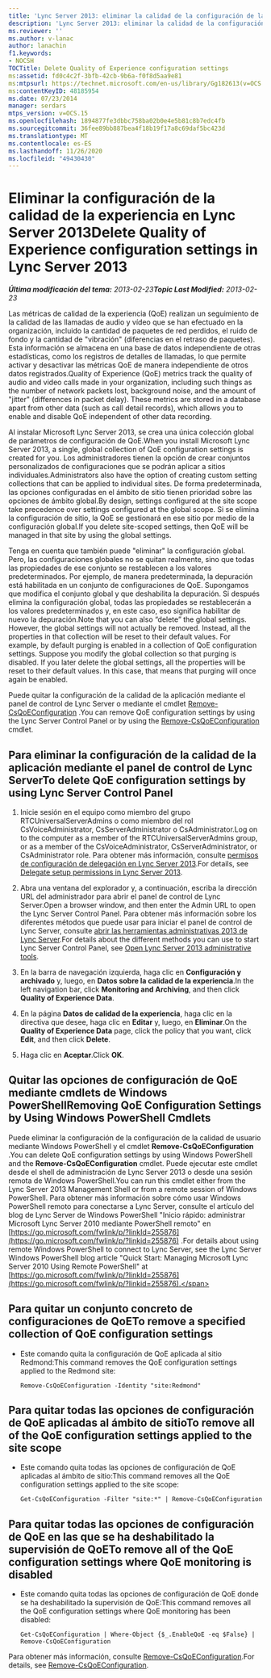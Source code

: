 ```yaml
---
title: 'Lync Server 2013: eliminar la calidad de la configuración de la experiencia'
description: 'Lync Server 2013: eliminar la calidad de la configuración de la experiencia.'
ms.reviewer: ''
ms.author: v-lanac
author: lanachin
f1.keywords:
- NOCSH
TOCTitle: Delete Quality of Experience configuration settings
ms:assetid: fd0c4c2f-3bfb-42cb-9b6a-f0f8d5aa9e81
ms:mtpsurl: https://technet.microsoft.com/en-us/library/Gg182613(v=OCS.15)
ms:contentKeyID: 48185954
ms.date: 07/23/2014
manager: serdars
mtps_version: v=OCS.15
ms.openlocfilehash: 1894877fe3dbbc758ba02b0e4e5b81c8b7edc4fb
ms.sourcegitcommit: 36fee89bb887bea4f18b19f17a8c69daf5bc423d
ms.translationtype: MT
ms.contentlocale: es-ES
ms.lasthandoff: 11/26/2020
ms.locfileid: "49430430"
---
```

# <a name="delete-quality-of-experience-configuration-settings-in-lync-server-2013"></a><span data-ttu-id="a722a-103">Eliminar la configuración de la calidad de la experiencia en Lync Server 2013</span><span class="sxs-lookup"><span data-stu-id="a722a-103">Delete Quality of Experience configuration settings in Lync Server 2013</span></span>

<div data-xmlns="http://www.w3.org/1999/xhtml">

<div class="topic" data-xmlns="http://www.w3.org/1999/xhtml" data-msxsl="urn:schemas-microsoft-com:xslt" data-cs="https://msdn.microsoft.com/">

<div data-asp="https://msdn2.microsoft.com/asp">



</div>

<div id="mainSection">

<div id="mainBody"><span data-ttu-id="a722a-104">

<span> </span></span><span class="sxs-lookup"><span data-stu-id="a722a-104">

<span> </span></span></span>

<span data-ttu-id="a722a-105">_**Última modificación del tema:** 2013-02-23_</span><span class="sxs-lookup"><span data-stu-id="a722a-105">_**Topic Last Modified:** 2013-02-23_</span></span>

<span data-ttu-id="a722a-p101">Las métricas de calidad de la experiencia (QoE) realizan un seguimiento de la calidad de las llamadas de audio y vídeo que se han efectuado en la organización, incluido la cantidad de paquetes de red perdidos, el ruido de fondo y la cantidad de "vibración" (diferencias en el retraso de paquetes). Esta información se almacena en una base de datos independiente de otras estadísticas, como los registros de detalles de llamadas, lo que permite activar y desactivar las métricas QoE de manera independiente de otros datos registrados.</span><span class="sxs-lookup"><span data-stu-id="a722a-p101">Quality of Experience (QoE) metrics track the quality of audio and video calls made in your organization, including such things as the number of network packets lost, background noise, and the amount of "jitter" (differences in packet delay). These metrics are stored in a database apart from other data (such as call detail records), which allows you to enable and disable QoE independent of other data recording.</span></span>

<span data-ttu-id="a722a-108">Al instalar Microsoft Lync Server 2013, se crea una única colección global de parámetros de configuración de QoE.</span><span class="sxs-lookup"><span data-stu-id="a722a-108">When you install Microsoft Lync Server 2013, a single, global collection of QoE configuration settings is created for you.</span></span> <span data-ttu-id="a722a-109">Los administradores tienen la opción de crear conjuntos personalizados de configuraciones que se podrán aplicar a sitios individuales.</span><span class="sxs-lookup"><span data-stu-id="a722a-109">Administrators also have the option of creating custom setting collections that can be applied to individual sites.</span></span> <span data-ttu-id="a722a-110">De forma predeterminada, las opciones configuradas en el ámbito de sitio tienen prioridad sobre las opciones de ámbito global.</span><span class="sxs-lookup"><span data-stu-id="a722a-110">By design, settings configured at the site scope take precedence over settings configured at the global scope.</span></span> <span data-ttu-id="a722a-111">Si se elimina la configuración de sitio, la QoE se gestionará en ese sitio por medio de la configuración global.</span><span class="sxs-lookup"><span data-stu-id="a722a-111">If you delete site-scoped settings, then QoE will be managed in that site by using the global settings.</span></span>

<span data-ttu-id="a722a-p103">Tenga en cuenta que también puede "eliminar" la configuración global. Pero, las configuraciones globales no se quitan realmente, sino que todas las propiedades de ese conjunto se restablecen a los valores predeterminados. Por ejemplo, de manera predeterminada, la depuración está habilitada en un conjunto de configuraciones de QoE. Supongamos que modifica el conjunto global y que deshabilita la depuración. Si después elimina la configuración global, todas las propiedades se restablecerán a los valores predeterminados y, en este caso, eso significa habilitar de nuevo la depuración.</span><span class="sxs-lookup"><span data-stu-id="a722a-p103">Note that you can also “delete” the global settings. However, the global settings will not actually be removed. Instead, all the properties in that collection will be reset to their default values. For example, by default purging is enabled in a collection of QoE configuration settings. Suppose you modify the global collection so that purging is disabled. If you later delete the global settings, all the properties will be reset to their default values. In this case, that means that purging will once again be enabled.</span></span>

<span data-ttu-id="a722a-119">Puede quitar la configuración de la calidad de la aplicación mediante el panel de control de Lync Server o mediante el cmdlet [Remove-CsQoEConfiguration](https://docs.microsoft.com/powershell/module/skype/Remove-CsQoEConfiguration) .</span><span class="sxs-lookup"><span data-stu-id="a722a-119">You can remove QoE configuration settings by using the Lync Server Control Panel or by using the [Remove-CsQoEConfiguration](https://docs.microsoft.com/powershell/module/skype/Remove-CsQoEConfiguration) cmdlet.</span></span>

<div>

## <a name="to-delete-qoe-configuration-settings-by-using-lync-server-control-panel"></a><span data-ttu-id="a722a-120">Para eliminar la configuración de la calidad de la aplicación mediante el panel de control de Lync Server</span><span class="sxs-lookup"><span data-stu-id="a722a-120">To delete QoE configuration settings by using Lync Server Control Panel</span></span>

1.  <span data-ttu-id="a722a-121">Inicie sesión en el equipo como miembro del grupo RTCUniversalServerAdmins o como miembro del rol CsVoiceAdministrator, CsServerAdministrator o CsAdministrator.</span><span class="sxs-lookup"><span data-stu-id="a722a-121">Log on to the computer as a member of the RTCUniversalServerAdmins group, or as a member of the CsVoiceAdministrator, CsServerAdministrator, or CsAdministrator role.</span></span> <span data-ttu-id="a722a-122">Para obtener más información, consulte [permisos de configuración de delegación en Lync Server 2013](lync-server-2013-delegate-setup-permissions.md).</span><span class="sxs-lookup"><span data-stu-id="a722a-122">For details, see [Delegate setup permissions in Lync Server 2013](lync-server-2013-delegate-setup-permissions.md).</span></span>

2.  <span data-ttu-id="a722a-123">Abra una ventana del explorador y, a continuación, escriba la dirección URL del administrador para abrir el panel de control de Lync Server.</span><span class="sxs-lookup"><span data-stu-id="a722a-123">Open a browser window, and then enter the Admin URL to open the Lync Server Control Panel.</span></span> <span data-ttu-id="a722a-124">Para obtener más información sobre los diferentes métodos que puede usar para iniciar el panel de control de Lync Server, consulte [abrir las herramientas administrativas 2013 de Lync Server](lync-server-2013-open-lync-server-administrative-tools.md).</span><span class="sxs-lookup"><span data-stu-id="a722a-124">For details about the different methods you can use to start Lync Server Control Panel, see [Open Lync Server 2013 administrative tools](lync-server-2013-open-lync-server-administrative-tools.md).</span></span>

3.  <span data-ttu-id="a722a-125">En la barra de navegación izquierda, haga clic en **Configuración y archivado** y, luego, en **Datos sobre la calidad de la experiencia**.</span><span class="sxs-lookup"><span data-stu-id="a722a-125">In the left navigation bar, click **Monitoring and Archiving**, and then click **Quality of Experience Data**.</span></span>

4.  <span data-ttu-id="a722a-126">En la página **Datos de calidad de la experiencia**, haga clic en la directiva que desee, haga clic en **Editar** y, luego, en **Eliminar**.</span><span class="sxs-lookup"><span data-stu-id="a722a-126">On the **Quality of Experience Data** page, click the policy that you want, click **Edit**, and then click **Delete**.</span></span>

5.  <span data-ttu-id="a722a-127">Haga clic en **Aceptar**.</span><span class="sxs-lookup"><span data-stu-id="a722a-127">Click **OK**.</span></span>

</div>

<div>

## <a name="removing-qoe-configuration-settings-by-using-windows-powershell-cmdlets"></a><span data-ttu-id="a722a-128">Quitar las opciones de configuración de QoE mediante cmdlets de Windows PowerShell</span><span class="sxs-lookup"><span data-stu-id="a722a-128">Removing QoE Configuration Settings by Using Windows PowerShell Cmdlets</span></span>

<span data-ttu-id="a722a-129">Puede eliminar la configuración de la configuración de la calidad de usuario mediante Windows PowerShell y el cmdlet **Remove-CsQoEConfiguration** .</span><span class="sxs-lookup"><span data-stu-id="a722a-129">You can delete QoE configuration settings by using Windows PowerShell and the **Remove-CsQoEConfiguration** cmdlet.</span></span> <span data-ttu-id="a722a-130">Puede ejecutar este cmdlet desde el shell de administración de Lync Server 2013 o desde una sesión remota de Windows PowerShell.</span><span class="sxs-lookup"><span data-stu-id="a722a-130">You can run this cmdlet either from the Lync Server 2013 Management Shell or from a remote session of Windows PowerShell.</span></span> <span data-ttu-id="a722a-131">Para obtener más información sobre cómo usar Windows PowerShell remoto para conectarse a Lync Server, consulte el artículo del blog de Lync Server de Windows PowerShell "Inicio rápido: administrar Microsoft Lync Server 2010 mediante PowerShell remoto" en [https://go.microsoft.com/fwlink/p/?linkId=255876](https://go.microsoft.com/fwlink/p/?linkid=255876) .</span><span class="sxs-lookup"><span data-stu-id="a722a-131">For details about using remote Windows PowerShell to connect to Lync Server, see the Lync Server Windows PowerShell blog article "Quick Start: Managing Microsoft Lync Server 2010 Using Remote PowerShell" at [https://go.microsoft.com/fwlink/p/?linkId=255876](https://go.microsoft.com/fwlink/p/?linkid=255876).</span></span>

<div>

## <a name="to-remove-a-specified-collection-of-qoe-configuration-settings"></a><span data-ttu-id="a722a-132">Para quitar un conjunto concreto de configuraciones de QoE</span><span class="sxs-lookup"><span data-stu-id="a722a-132">To remove a specified collection of QoE configuration settings</span></span>

  - <span data-ttu-id="a722a-133">Este comando quita la configuración de QoE aplicada al sitio Redmond:</span><span class="sxs-lookup"><span data-stu-id="a722a-133">This command removes the QoE configuration settings applied to the Redmond site:</span></span>
    
        Remove-CsQoEConfiguration -Identity "site:Redmond"

</div>

<div>

## <a name="to-remove-all-of-the-qoe-configuration-settings-applied-to-the-site-scope"></a><span data-ttu-id="a722a-134">Para quitar todas las opciones de configuración de QoE aplicadas al ámbito de sitio</span><span class="sxs-lookup"><span data-stu-id="a722a-134">To remove all of the QoE configuration settings applied to the site scope</span></span>

  - <span data-ttu-id="a722a-135">Este comando quita todas las opciones de configuración de QoE aplicadas al ámbito de sitio:</span><span class="sxs-lookup"><span data-stu-id="a722a-135">This command removes all the QoE configuration settings applied to the site scope:</span></span>
    
        Get-CsQoEConfiguration -Filter "site:*" | Remove-CsQoEConfiguration

</div>

<div>

## <a name="to-remove-all-of-the-qoe-configuration-settings-where-qoe-monitoring-is-disabled"></a><span data-ttu-id="a722a-136">Para quitar todas las opciones de configuración de QoE en las que se ha deshabilitado la supervisión de QoE</span><span class="sxs-lookup"><span data-stu-id="a722a-136">To remove all of the QoE configuration settings where QoE monitoring is disabled</span></span>

  - <span data-ttu-id="a722a-137">Este comando quita todas las opciones de configuración de QoE donde se ha deshabilitado la supervisión de QoE:</span><span class="sxs-lookup"><span data-stu-id="a722a-137">This command removes all the QoE configuration settings where QoE monitoring has been disabled:</span></span>
    
        Get-CsQoEConfiguration | Where-Object {$_.EnableQoE -eq $False} | Remove-CsQoEConfiguration

</div>

<span data-ttu-id="a722a-138">Para obtener más información, consulte [Remove-CsQoEConfiguration](https://docs.microsoft.com/powershell/module/skype/Remove-CsQoEConfiguration).</span><span class="sxs-lookup"><span data-stu-id="a722a-138">For details, see [Remove-CsQoEConfiguration](https://docs.microsoft.com/powershell/module/skype/Remove-CsQoEConfiguration).</span></span>

<span data-ttu-id="a722a-139"></div>

</div>

<span> </span>

</div>

</div>

</span><span class="sxs-lookup"><span data-stu-id="a722a-139"></div>

</div>

<span> </span>

</div>

</div>

</span></span></div>

